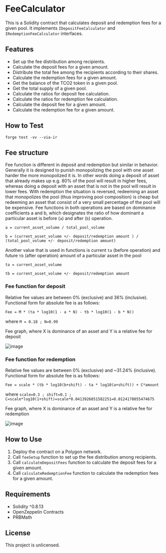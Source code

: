 # FeeCalculator

This is a Solidity contract that calculates deposit and redemption fees for a given pool. It implements `IDepositFeeCalculator` and `IRedemptionFeeCalculator` interfaces.

## Features

- Set up the fee distribution among recipients.
- Calculate the deposit fees for a given amount.
- Distribute the total fee among the recipients according to their shares.
- Calculate the redemption fees for a given amount.
- Get the balance of the TCO2 token in a given pool.
- Get the total supply of a given pool.
- Calculate the ratios for deposit fee calculation.
- Calculate the ratios for redemption fee calculation.
- Calculate the deposit fee for a given amount.
- Calculate the redemption fee for a given amount.

## How to Test
`forge test -vv --via-ir`

## Fee structure
Fee function is different in deposit and redemption but similar in behavior. Generally it is designed to punish monopolizing the pool with one asset harder the more monopolized it is. In other words doing a deposit of asset that already makes up e.g. 80% of the pool will result in higher fees, whereas doing a deposit with an asset that is not in the pool will result in lower fees. With redemption the situation is reversed, redeeming an asset that monopolizes the pool (thus improving pool composition) is cheap but redeeming an asset that consist of a very small percentage of the pool will be expensive.
Fee functions in both operations are based on dominance coefficients a and b, which designates the ratio of how dominant a particular asset is before (`a`) and after (`b`) operation.

`a = current_asset_volume / total_pool_volume`

`b = (current_asset_volume +/- deposit/redemption amount ) / (total_pool_volume +/- deposit/redemption amount)`


Another value that is used in functions is current `ta` (before operation) and future `tb` (after operation) amount of a particular asset in the pool

`ta = current_asset_volume`

`tb = current_asset_volume +/- deposit/redemption amount`


### Fee function for deposit
Relative fee values are between 0% (exclusive) and 36% (inclusive).
Functional form for absolute fee is as follows:

`Fee = M * (ta * log10(1 - a * N) - tb * log10(1 - b * N))`

where
`M = 0.18 ; N=0.99`

Fee graph, where X is dominance of an asset and Y is a relative fee for deposit

![image](https://github.com/neutral-protocol/dynamic-fee-pools/assets/11928766/8247198c-a620-4533-aede-fa827a3cfc46)


### Fee function for redemption
Relative fee values are between 0% (exclusive) and ~31.24% (inclusive).
Functional form for absolute fee is as follows:

`Fee = scale * (tb * log10(b+shift) - ta * log10(a+shift)) + C*amount`

where
`scale=0.3 ; shift=0.1 ; C=scale*log10(1+shift)=scale*0.0413926851582251=0.0124178055474675`

Fee graph, where X is dominance of an asset and Y is a relative fee for redemption

![image](https://github.com/neutral-protocol/dynamic-fee-pools/assets/11928766/e308e855-b89e-4311-b182-28f81bc3ab94)

## How to Use

1. Deploy the contract on a Polygon network.
2. Call `feeSetup` function to set up the fee distribution among recipients.
3. Call `calculateDepositFees` function to calculate the deposit fees for a given amount.
4. Call `calculateRedemptionFee` function to calculate the redemption fees for a given amount.

## Requirements

- Solidity ^0.8.13
- OpenZeppelin Contracts
- PRBMath

## License

This project is unlicensed.
